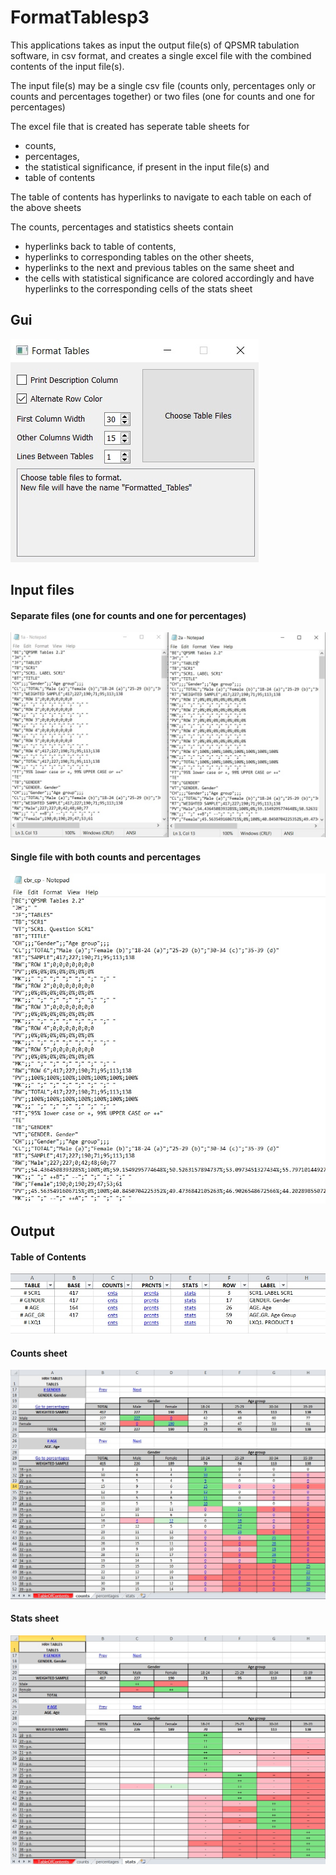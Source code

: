 # FormatTablesp3

This applications takes as input the output file(s) of QPSMR tabulation software, in csv format, and creates a single excel file with the combined contents of the input file(s).

The input file(s) may be a single csv file (counts only, percentages only or counts and percentages together) or two files (one for counts and one for percentages)

The excel file that is created has seperate table sheets for

- counts,
- percentages,
- the statistical significance, if present in the input file(s) and
- table of contents

The table of contents has hyperlinks to navigate to each table on each of the above sheets

The counts, percentages and statistics sheets contain

- hyperlinks back to table of contents,
- hyperlinks to corresponding tables on the other sheets,
- hyperlinks to the next and previous tables on the same sheet and
- the cells with statistical significance are colored accordingly and have hyperlinks to the corresponding cells of the stats sheet

## Gui

![](resources/gui.jpg)

## Input files

#### Separate files (one for counts and one for percentages)

![](resources/input1.jpg)

#### Single file with both counts and percentages

![](resources/input2.jpg)

## Output

#### Table of Contents

![](resources/ToC.jpg)

#### Counts sheet

![](resources/counts.jpg)

#### Stats sheet

![](resources/stats.jpg)
